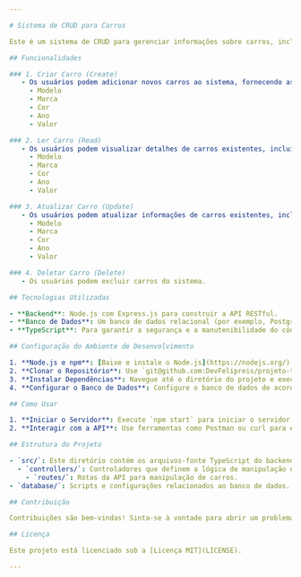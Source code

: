 ```yaml
---

# Sistema de CRUD para Carros

Este é um sistema de CRUD para gerenciar informações sobre carros, incluindo modelo, marca, cor, ano e valor.

## Funcionalidades

### 1. Criar Carro (Create)
   - Os usuários podem adicionar novos carros ao sistema, fornecendo as seguintes informações:
     - Modelo
     - Marca
     - Cor
     - Ano
     - Valor

### 2. Ler Carro (Read)
   - Os usuários podem visualizar detalhes de carros existentes, incluindo:
     - Modelo
     - Marca
     - Cor
     - Ano
     - Valor

### 3. Atualizar Carro (Update)
   - Os usuários podem atualizar informações de carros existentes, incluindo:
     - Modelo
     - Marca
     - Cor
     - Ano
     - Valor

### 4. Deletar Carro (Delete)
   - Os usuários podem excluir carros do sistema.

## Tecnologias Utilizadas

- **Backend**: Node.js com Express.js para construir a API RESTful.
- **Banco de Dados**: Um banco de dados relacional (por exemplo, PostgreSQL, MySQL) ou não-relacional (por exemplo, MongoDB) para armazenar os dados dos carros.
- **TypeScript**: Para garantir a segurança e a manutenibilidade do código.

## Configuração do Ambiente de Desenvolvimento

1. **Node.js e npm**: [Baixe e instale o Node.js](https://nodejs.org/) (v14.x ou superior) que inclui o npm.
2. **Clonar o Repositório**: Use `git@github.com:DevFelipreis/projeto-typescript.git` para clonar este repositório em sua máquina local.
3. **Instalar Dependências**: Navegue até o diretório do projeto e execute `npm install` para instalar as dependências do projeto.
4. **Configurar o Banco de Dados**: Configure o banco de dados de acordo com as instruções no arquivo `database.sql`.

## Como Usar

1. **Iniciar o Servidor**: Execute `npm start` para iniciar o servidor backend.
2. **Interagir com a API**: Use ferramentas como Postman ou curl para enviar requisições HTTP para a API, conforme necessário.

## Estrutura do Projeto

- `src/`: Este diretório contém os arquivos-fonte TypeScript do backend.
  - `controllers/`: Controladores que definem a lógica de manipulação dos carros.
    - `routes/`: Rotas da API para manipulação de carros.
- `database/`: Scripts e configurações relacionados ao banco de dados.

## Contribuição

Contribuições são bem-vindas! Sinta-se à vontade para abrir um problema ou enviar um pull request.

## Licença

Este projeto está licenciado sob a [Licença MIT](LICENSE).

---
```


